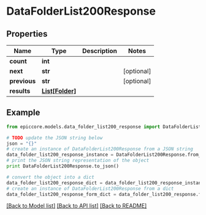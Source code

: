 # DataFolderList200Response


## Properties

Name | Type | Description | Notes
------------ | ------------- | ------------- | -------------
**count** | **int** |  | 
**next** | **str** |  | [optional] 
**previous** | **str** |  | [optional] 
**results** | [**List[Folder]**](Folder.md) |  | 

## Example

```python
from epiccore.models.data_folder_list200_response import DataFolderList200Response

# TODO update the JSON string below
json = "{}"
# create an instance of DataFolderList200Response from a JSON string
data_folder_list200_response_instance = DataFolderList200Response.from_json(json)
# print the JSON string representation of the object
print DataFolderList200Response.to_json()

# convert the object into a dict
data_folder_list200_response_dict = data_folder_list200_response_instance.to_dict()
# create an instance of DataFolderList200Response from a dict
data_folder_list200_response_form_dict = data_folder_list200_response.from_dict(data_folder_list200_response_dict)
```
[[Back to Model list]](../README.md#documentation-for-models) [[Back to API list]](../README.md#documentation-for-api-endpoints) [[Back to README]](../README.md)


